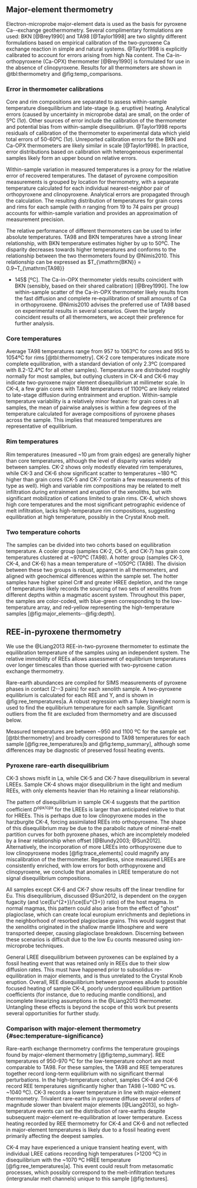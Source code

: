 ## Major-element thermometry

Electron-microprobe major-element data is used as the basis for pyroxene
Ca--exchange geothermometry. Several complimentary formulations are used: BKN
[@Brey1990] and TA98 [@Taylor1998] are two slightly different formulations
based on empirical calibration of the two-pyroxene Ca exchange reaction in
simple and natural systems. @Taylor1998 is explicitly calibrated to account
for errors arising from high Na content. The Ca-in-orthopyroxene (Ca-OPX)
thermometer [@Brey1990] is formulated for use in the absence of clinopyroxene.
Results for all thermometers are shown in @tbl:thermometry and
@fig:temp_comparisons.

<!--[[[tbl:thermometry]]]-->

<!--[[[fig:temp_comparisons]]]-->

### Error in thermometer calibrations

Core and rim compositions are separated to assess within-sample
temperature disequilibrium and late-stage (e.g. eruptive) heating. Analytical errors (caused by
uncertainty in microprobe data) are small, on the order of 5ºC (1$\sigma$).
Other sources of error include the calibration of the thermometer
and potential bias from within-sample disequilibrium. @Taylor1998
reports residuals of calibration of the thermometer to experimental
data which yield total errors of 50-60ºC (1$\sigma$). Unreported calibration errors for the
BKN and Ca-OPX thermometers are likely similar in scale [@Taylor1998]. In practice,
error distributions based on calibration with heterogeneous experimental
samples likely form an upper bound on relative errors.

Within-sample variation in measured temperatures is a proxy for the relative
error of recovered temperatures. The dataset of pyroxene composition
measurements is grouped by location for thermometry, with a separate
temperature calculated for each individual nearest-neighbor pair of
orthopyroxene and clinopyroxene. Analytical errors are propagated through the
calculation. The resulting distribution of temperatures for grain cores and
rims for each sample (with *n* ranging from 19 to 74 pairs per group)
accounts for within-sample variation and provides an approximation of
measurement precision.

The relative performance of different thermometers can be used to infer
absolute temperatures. TA98 and BKN temperatures have a strong linear
relationship, with BKN temperature estimates higher by up to 50ºC. The
disparity decreases towards higher temperatures and conforms to the
relationship between the two thermometers found by @Nimis2010. This
relationship can be expressed as $T_{\mathrm{BKN}} = 0.9~T_{\mathrm{TA98}}
+ 145$ [ºC]. The Ca-in-OPX thermometer yields results coincident with BKN
(sensibly, based on their shared calibration) [@Brey1990]. The low
within-sample scatter of the Ca-in-OPX thermometer likely results from the fast
diffusion and complete re-equilibration of small amounts of Ca in
orthopyroxene. @Nimis2010 advises the preferred use of TA98 based on
experimental results in several scenarios. Given the largely coincident results
of all thermometers, we accept their preference for further analysis.

### Core temperatures

Average TA98 temperatures range from 957 to 1063ºC for cores and
955 to 1054ºC for rims [@tbl:thermometry].
CK-2 core temperatures indicate more complete
equilibration, with a standard deviation of only 2.3ºC (compared
with 8.2-12.4ºC for all other samples). Temperatures are distributed roughly normally
for most samples, but outlying clusters in CK-4 and CK-6 may indicate
two-pyroxene major element disequilibrium at millimeter scale.
In CK-4, a few grain cores with TA98
temperatures of 1100ºC are likely related to late-stage diffusion during
entrainment and eruption.
Within-sample temperature variability is a relatively minor feature: for grain cores in all samples,
the mean of pairwise analyses is within a few degrees
of the temperature calculated for average compositions of pyroxene phases across the sample.
This implies that measured temperatures are representative of
equilibrium.

### Rim temperatures

Rim temperatures (measured ~10 µm from grain edges) are generally higher than
core temperatures, although the level of disparity varies widely between samples.
CK-2 shows only modestly elevated rim temperatures, while CK-3 and CK-6
show significant scatter to temperatures ~180 ºC higher than grain cores
(CK-5 and CK-7 contain a few measurements of this type as well).
High and variable rim compositions may be related to melt infiltration
during entrainment and eruption of the xenoliths, but with significant
mobilization of cations limited to grain rims. CK-4, which shows high core temperatures
and the most significant petrographic evidence of melt infiltration, lacks
high-temperature rim compositions, suggesting equilibration at high
temperature, possibly in the Crystal Knob melt.

### Two temperature cohorts

The samples can be divided into two cohorts based on equilibration temperature.
A cooler group (samples CK-2, CK-5, and CK-7) has grain core temperatures
clustered at ~970ºC (TA98). A hotter group (samples CK-3, CK-4, and CK-6) has
a mean temperature of ~1050ºC (TA98). The division between these two groups is
robust, apparent in all thermometers, and aligned with geochemical differences
within the sample set. The hotter samples have higher spinel Cr\# and greater
HREE depletion, and the range of temperatures likely records the sourcing of
two sets of xenoliths from different depths within a magmatic ascent system.
Throughout this paper, the samples are color-coded, with blue-green
corresponding to the low-temperature array, and red-yellow representing the
high-temperature samples \[@fig:major_elements‌-‌-@fig:depth\].

## REE-in-pyroxene thermometry

We use the @Liang2013 REE-in-two-pyroxene thermometer to estimate the
equilibration temperature of the samples using an independent system. The
relative immobility of REEs allows assessment of equilibrium temperatures over
longer timescales than those queried with two-pyroxene cation exchange
thermometry.

Rare-earth abundances are compiled for SIMS measurements of
pyroxene phases in contact (2--3 pairs) for each xenolith sample.
A two-pyroxene equilibrium is calculated for each REE and Y, and is shown in
@fig:ree_temperatures|a. A robust regression with a Tukey biweight norm is used
to find the equilibrium temperature for each sample. Significant outliers from
the fit are excluded from thermometry and are discussed below.

Measured temperatures are between ~950 and 1100 ºC for the sample set
[@tbl:thermometry] and broadly correspond to TA98 temperatures for each sample
[@fig:ree_temperatures|b and @fig:temp_summary], although some differences may
be diagnostic of preserved fossil heating events.

<!--[[[fig:ree_temperatures]]]-->

### Pyroxene rare-earth disequilibrium

CK-3 shows misfit in La, while CK-5 and CK-7 have disequilibrium in several
LREEs. Sample CK-4 shows major disequilibrium in the light and medium REEs,
with only elements heavier than Ho retaining a linear relationship.

The pattern of disequilibrium in sample CK-4 suggests that the partition
coefficient $D^\mathrm{opx/cpx}$ for the LREEs is larger than anticipated
relative to that for HREEs. This is perhaps due to low clinopyroxene modes in
the harzburgite CK-4, forcing assimilated REEs into orthopyroxene. The shape of
this disequilibrium may be due to the parabolic nature of mineral-melt
partition curves for both pyroxene phases, which are incompletely modeled by
a linear relationship when offset [@Blundy2003; @Sun2012]. Alternatively, the
incorporation of more LREEs into orthopyroxene due to low clinopyroxene modes
[@fig:trace_elements] could magnify any miscalibration of the thermometer.
Regardless, since measured LREEs are consistently enriched, with low errors
for both orthopyroxene and clinopyroxene, we conclude that anomalies in LREE
temperature do not signal disequilibrium compositions.

All samples except CK-6 and CK-7 show results off the linear trendline for Eu.
This disequilibrium, discussed @Sun2012, is dependent on the oxygen
fugacity (and \ce{Eu^{2+}}/\ce{Eu^{3+}} ratio) of the host magma. In normal
magmas, this pattern could also arise from the effect of "ghost" plagioclase,
which can create local europium enrichments and depletions in the neighborhood
of resorbed plagioclase grains. This would suggest that the xenoliths
originated in the shallow mantle lithosphere and were transported deeper,
causing plagioclase breakdown. Discerning between these scenarios is difficult
due to the low Eu counts measured using ion-microprobe techniques.

General LREE disequilibrium between pyroxenes can be explained by a
fossil heating event that was retained only in REEs due
to their slow diffusion rates. This must have happened prior to subsolidus
re-equilibration in major elements, and is thus unrelated to the Crystal Knob
eruption. Overall, REE disequilibrium between pyroxenes allude to possible
focused heating of sample CK-4, poorly understood equilibrium partition
coefficients (for instance, due to reducing mantle conditions), and incomplete
linearizing assumptions in the @Liang2013 thermometer. Untangling these effects
is beyond the scope of this work but presents several opportunities for further
study.

### Comparison with major-element thermometry {#sec:temperature-significance}

Rare-earth exchange thermometry confirms the temperature groupings found by
major-element thermometry [@fig:temp_summary]. REE temperatures of 950-970 ºC
for the low-temperature cohort are most comparable to TA98. For these samples,
the TA98 and REE temperatures together record long-term equilibrium with no
significant thermal perturbations. In the high-temperature cohort, samples CK-4
and CK-6 record REE temperatures significantly higher than TA98 (~1080 ºC vs.
~1040 ºC). CK-3 records a lower temperature in line with major-element
thermometry. Trivalent rare-earths in pyroxene diffuse several orders of
magnitude slower than bivalent major elements [@Liang2013], so high-temperature
events can set the distribution of rare-earths despite subsequent major-element
re-equilibration at lower temperature. Excess heating recorded by REE
thermometry for CK-4 and CK-6 and not reflected in major-element temperatures
is likely due to a fossil heating event primarily affecting the deepest
samples.

<!--[[[tbl:temp_summary]]]-->

CK-4 may have experienced a unique transient heating event, with individual
LREE cations recording high temperatures (>1200 ºC)
in disequilibrium with the ~1070 ºC HREE temperature [@fig:ree_temperatures|a].
This event could result from metasomatic processes, which possibly correspond
to the melt-infiltration textures (intergranular melt channels) unique to this
sample [@fig:textures].


